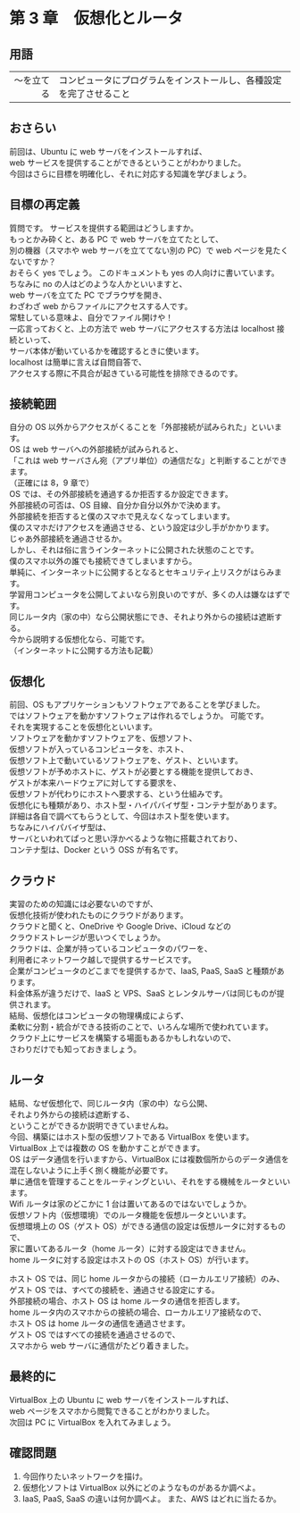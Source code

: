 # 第 3 章　仮想化とルータ

## 用語

|            |                                                                    |
| ---------: | :----------------------------------------------------------------- |
| ～を立てる | コンピュータにプログラムをインストールし、各種設定を完了させること |

## おさらい

前回は、Ubuntu に web サーバをインストールすれば、  
web サービスを提供することができるということがわかりました。  
今回はさらに目標を明確化し、それに対応する知識を学びましょう。

## 目標の再定義

質問です。 サービスを提供する範囲はどうしますか。  
もっとかみ砕くと、ある PC で web サーバを立てたとして、  
別の機器（スマホや web サーバを立ててない別の PC）で web ページを見たくないですか？  
おそらく yes でしょう。 このドキュメントも yes の人向けに書いています。  
ちなみに no の人はどのような人かといいますと、  
web サーバを立てた PC でブラウザを開き、  
わざわざ web からファイルにアクセスする人です。  
常駐している意味よ、自分でファイル開けや！  
一応言っておくと、上の方法で web サーバにアクセスする方法は localhost 接続といって、  
サーバ本体が動いているかを確認するときに使います。  
localhost は簡単に言えば自問自答で、  
アクセスする際に不具合が起きている可能性を排除できるのです。

## 接続範囲

自分の OS 以外からアクセスがくることを「外部接続が試みられた」といいます。  
OS は web サーバへの外部接続が試みられると、  
「これは web サーバさん宛（アプリ単位）の通信だな」と判断することができます。  
（正確には 8，9 章で）  
OS では、その外部接続を通過するか拒否するか設定できます。  
外部接続の可否は、OS 目線、自分か自分以外かで決めます。  
外部接続を拒否すると僕のスマホで見えなくなってしまいます。  
僕のスマホだけアクセスを通過させる、という設定は少し手がかかります。  
じゃあ外部接続を通過させるか。  
しかし、それは俗に言うインターネットに公開された状態のことです。  
僕のスマホ以外の誰でも接続できてしまいますから。  
単純に、インターネットに公開するとなるとセキュリティ上リスクがはらみます。  
学習用コンピュータを公開してよいなら別良いのですが、多くの人は嫌なはずです。  
同じルータ内（家の中）なら公開状態にでき、それより外からの接続は遮断する。  
今から説明する仮想化なら、可能です。  
（インターネットに公開する方法も記載）

## 仮想化

前回、OS もアプリケーションもソフトウェアであることを学びました。  
ではソフトウェアを動かすソフトウェアは作れるでしょうか。 可能です。  
それを実現することを仮想化といいます。  
ソフトウェアを動かすソフトウェアを、仮想ソフト、  
仮想ソフトが入っているコンピュータを、ホスト、  
仮想ソフト上で動いているソフトウェアを、ゲスト、といいます。  
仮想ソフトが予めホストに、ゲストが必要とする機能を提供しておき、  
ゲストが本来ハードウェアに対してする要求を、  
仮想ソフトが代わりにホストへ要求する、という仕組みです。  
仮想化にも種類があり、ホスト型・ハイパバイザ型・コンテナ型があります。  
詳細は各自で調べてもらうとして、今回はホスト型を使います。  
ちなみにハイパバイザ型は、  
サーバといわれてぱっと思い浮かべるような物に搭載されており、  
コンテナ型は、Docker という OSS が有名です。

## クラウド

実習のための知識には必要ないのですが、  
仮想化技術が使われたものにクラウドがあります。  
クラウドと聞くと、OneDrive や Google Drive、iCloud などの  
クラウドストレージが思いつくでしょうか。  
クラウドは、企業が持っているコンピュータのパワーを、  
利用者にネットワーク越しで提供するサービスです。  
企業がコンピュータのどこまでを提供するかで、IaaS, PaaS, SaaS と種類があります。  
料金体系が違うだけで、IaaS と VPS、SaaS とレンタルサーバは同じものが提供されます。  
結局、仮想化はコンピュータの物理構成によらず、  
柔軟に分割・統合ができる技術のことで、いろんな場所で使われています。  
クラウド上にサービスを構築する場面もあるかもしれないので、  
さわりだけでも知っておきましょう。

## ルータ

結局、なぜ仮想化で、同じルータ内（家の中）なら公開、  
それより外からの接続は遮断する、  
ということができるか説明できていませんね。  
今回、構築にはホスト型の仮想ソフトである VirtualBox を使います。  
VirtualBox 上では複数の OS を動かすことができます。  
OS はデータ通信を行いますから、VirtualBox には複数個所からのデータ通信を  
混在しないように上手く捌く機能が必要です。  
単に通信を管理することをルーティングといい、それをする機械をルータといいます。  
Wifi ルータは家のどこかに 1 台は置いてあるのではないでしょうか。  
仮想ソフト内（仮想環境）でのルータ機能を仮想ルータといいます。  
仮想環境上の OS（ゲスト OS）ができる通信の設定は仮想ルータに対するもので、  
家に置いてあるルータ（home ルータ）に対する設定はできません。  
home ルータに対する設定はホストの OS（ホスト OS）が行います。

ホスト OS では、同じ home ルータからの接続（ローカルエリア接続）のみ、  
ゲスト OS では、すべての接続を、通過させる設定にする。  
外部接続の場合、ホスト OS は home ルータの通信を拒否します。  
home ルータ内のスマホからの接続の場合、ローカルエリア接続なので、  
ホスト OS は home ルータの通信を通過させます。  
ゲスト OS ではすべての接続を通過させるので、  
スマホから web サーバに通信がたどり着きました。

## 最終的に

VirtualBox 上の Ubuntu に web サーバをインストールすれば、  
web ページをスマホから閲覧できることがわかりました。  
次回は PC に VirtualBox を入れてみましょう。

## 確認問題

1. 今回作りたいネットワークを描け。
2. 仮想化ソフトは VirtualBox 以外にどのようなものがあるか調べよ。
3. IaaS, PaaS, SaaS の違いは何か調べよ。 また、AWS はどれに当たるか。
